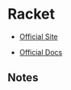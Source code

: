 # Racket

- [Official Site](https://racket-lang.org/)

- [Official Docs](https://docs.racket-lang.org/)

## Notes
